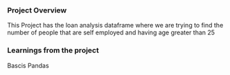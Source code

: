 ### Project Overview

 This Project has the loan analysis dataframe where we are trying to find the number of people that are self employed and having age greater than 25


### Learnings from the project

 Bascis Pandas


